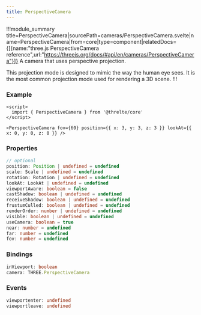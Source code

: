 ```yaml
---
title: PerspectiveCamera
---
```


!!!module_summary title=PerspectiveCamera|sourcePath=cameras/PerspectiveCamera.svelte|name=PerspectiveCamera|from=core|type=component|relatedDocs={[{name:"three.js PerspectiveCamera reference",url:"https://threejs.org/docs/#api/en/cameras/PerspectiveCamera"}]}
A camera that uses perspective projection.

This projection mode is designed to mimic the way the human eye sees. It is the most common projection mode used for rendering a 3D scene.
!!!

### Example

```svelte
<script>
  import { PerspectiveCamera } from '@threlte/core'
</script>

<PerspectiveCamera fov={60} position={{ x: 3, y: 3, z: 3 }} lookAt={{ x: 0, y: 0, z: 0 }} />
```

### Properties

```ts
// optional
position: Position | undefined = undefined
scale: Scale | undefined = undefined
rotation: Rotation | undefined = undefined
lookAt: LookAt | undefined = undefined
viewportAware: boolean = false
castShadow: boolean | undefined = undefined
receiveShadow: boolean | undefined = undefined
frustumCulled: boolean | undefined = undefined
renderOrder: number | undefined = undefined
visible: boolean | undefined = undefined
useCamera: boolean = true
near: number = undefined
far: number = undefined
fov: number = undefined
```

### Bindings

```ts
inViewport: boolean
camera: THREE.PerspectiveCamera
```

### Events

```ts
viewportenter: undefined
viewportleave: undefined
```
